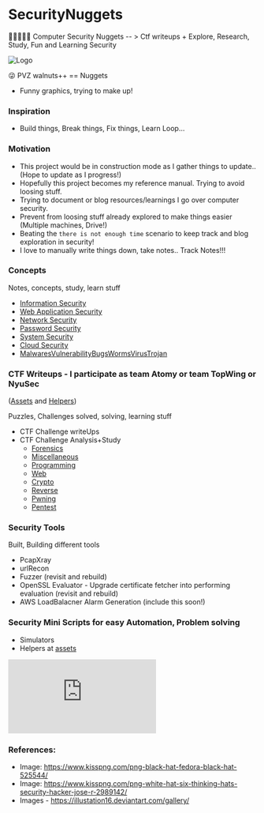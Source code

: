 # SecurityNuggets
:eyes::blue_book::pencil::thought_balloon::blue_book: Computer Security Nuggets -- > Ctf writeups + Explore, Research, Study, Fun and Learning Security


<img src="https://srinivas11789.github.io/SecurityNuggets/images/security_nuggets.png" title="Logo">

:stuck_out_tongue_winking_eye: PVZ walnuts++ == Nuggets<br>
* Funny graphics, trying to make up!

### Inspiration
* Build things, Break things, Fix things, Learn Loop...

### Motivation
* This project would be in construction mode as I gather things to update..(Hope to update as I progress!)
* Hopefully this project becomes my reference manual. Trying to avoid loosing stuff.
* Trying to document or blog resources/learnings I go over computer security.
* Prevent from loosing stuff already explored to make things easier (Multiple machines, Drive!)
* Beating the `there is not enough time` scenario to keep track and blog exploration in security!
* I love to manually write things down, take notes.. Track Notes!!!

### Concepts
Notes, concepts, study, learn stuff
* [Information Security](https://github.com/Srinivas11789/SecurityNuggets/tree/master/concepts/informationSecurity)
* [Web Application Security](https://github.com/Srinivas11789/SecurityNuggets/tree/master/concepts/webAppSecurity)
* [Network Security](https://github.com/Srinivas11789/SecurityNuggets/tree/master/concepts/networkSecurity)
* [Password Security](https://github.com/Srinivas11789/SecurityNuggets/tree/master/concepts/passwordSecurity)
* [System Security](https://github.com/Srinivas11789/SecurityNuggets/tree/master/concepts/systemSecurity)
* [Cloud Security](https://github.com/Srinivas11789/SecurityNuggets/tree/master/concepts/cloudSecurity)
* [MalwaresVulnerabilityBugsWormsVirusTrojan](https://github.com/Srinivas11789/SecurityNuggets/tree/master/concepts/MalwaresVulnerabilityBugsWormsVirusTrojan)

### CTF Writeups - I participate as team Atomy or team TopWing <in ctftimes too> or NyuSec <with my school>
([Assets](https://github.com/Srinivas11789/SecurityNuggets/tree/master/captureTheFlag) and [Helpers](https://gist.github.com/srinivas11789))

Puzzles, Challenges solved, solving, learning stuff
* CTF Challenge writeUps
* CTF Challenge Analysis+Study
  - [Forensics](https://github.com/Srinivas11789/SecurityNuggets/tree/master/captureTheFlag/Forensics)
  - [Miscellaneous](https://github.com/Srinivas11789/SecurityNuggets/tree/master/captureTheFlag/Miscellaneous)
  - [Programming](https://github.com/Srinivas11789/SecurityNuggets/tree/master/captureTheFlag/Programming)
  - [Web](https://github.com/Srinivas11789/SecurityNuggets/tree/master/captureTheFlag/Web)
  - [Crypto](https://github.com/Srinivas11789/SecurityNuggets/tree/master/captureTheFlag/Cryptography)
  - [Reverse](https://github.com/Srinivas11789/SecurityNuggets/tree/master/captureTheFlag/ReverseEngineer)
  - [Pwning](https://github.com/Srinivas11789/SecurityNuggets/tree/master/captureTheFlag/Pwn)
  - [Pentest](https://github.com/Srinivas11789/SecurityNuggets/tree/master/captureTheFlag/Pentest)

### Security Tools
Built, Building different tools
* PcapXray
* urlRecon
* Fuzzer (revisit and rebuild)
* OpenSSL Evaluator - Upgrade certificate fetcher into performing evaluation (revisit and rebuild)
* AWS LoadBalacner Alarm Generation (include this soon!)

### Security Mini Scripts for easy Automation, Problem solving
* Simulators
* Helpers at [assets](https://gist.github.com/srinivas11789)

[![Analytics](https://ga-beacon.appspot.com/UA-114681129-2/SecurityNuggets/README.md)](https://github.com/igrigorik/ga-beacon)

### References:
* Image: https://www.kisspng.com/png-black-hat-fedora-black-hat-525544/
* Image: https://www.kisspng.com/png-white-hat-six-thinking-hats-security-hacker-jose-r-2989142/
* Images - https://illustation16.deviantart.com/gallery/
